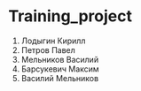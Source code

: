 # Training_project

1. Лодыгин Кирилл
2. Петров Павел
3. Мельников Василий
4. Барсукевич Максим
5. Василий Мельников
